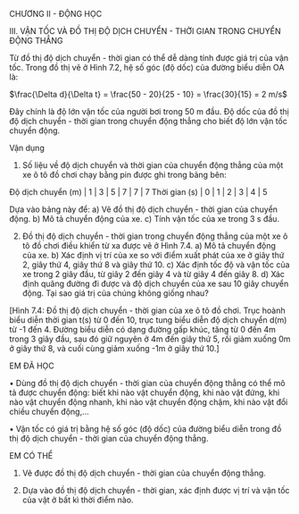 CHƯƠNG II - ĐỘNG HỌC

III. VẬN TỐC VÀ ĐỒ THỊ ĐỘ DỊCH CHUYỂN - THỜI GIAN TRONG CHUYỂN ĐỘNG THẲNG

Từ đồ thị độ dịch chuyển - thời gian có thể dễ dàng tính được giá trị của vận tốc.
Trong đồ thị vẽ ở Hình 7.2, hệ số góc (độ dốc) của đường biểu diễn OA là:

$\frac{\Delta d}{\Delta t} = \frac{50 - 20}{25 - 10} = \frac{30}{15} = 2 m/s$

Đây chính là độ lớn vận tốc của người bơi trong 50 m đầu.
Độ dốc của đồ thị độ dịch chuyển - thời gian trong chuyển động thẳng cho biết độ lớn vận tốc chuyển động.

Vận dụng

1. Số liệu về độ dịch chuyển và thời gian của chuyển động thẳng của một xe ô tô đồ chơi chạy bằng pin được ghi trong bảng bên:

Độ dịch chuyển (m) | 1 | 3 | 5 | 7 | 7 | 7
Thời gian (s)       | 0 | 1 | 2 | 3 | 4 | 5

Dựa vào bảng này để:
a) Vẽ đồ thị độ dịch chuyển - thời gian của chuyển động.
b) Mô tả chuyển động của xe.
c) Tính vận tốc của xe trong 3 s đầu.

2. Đồ thị độ dịch chuyển - thời gian trong chuyển động thẳng của một xe ô tô đồ chơi điều khiển từ xa được vẽ ở Hình 7.4.
a) Mô tả chuyển động của xe.
b) Xác định vị trí của xe so với điểm xuất phát của xe ở giây thứ 2, giây thứ 4, giây thứ 8 và giây thứ 10.
c) Xác định tốc độ và vận tốc của xe trong 2 giây đầu, từ giây 2 đến giây 4 và từ giây 4 đến giây 8.
d) Xác định quãng đường đi được và độ dịch chuyển của xe sau 10 giây chuyển động. Tại sao giá trị của chúng không giống nhau?

[Hình 7.4: Đồ thị độ dịch chuyển - thời gian của xe ô tô đồ chơi. Trục hoành biểu diễn thời gian t(s) từ 0 đến 10, trục tung biểu diễn độ dịch chuyển d(m) từ -1 đến 4. Đường biểu diễn có dạng đường gấp khúc, tăng từ 0 đến 4m trong 3 giây đầu, sau đó giữ nguyên ở 4m đến giây thứ 5, rồi giảm xuống 0m ở giây thứ 8, và cuối cùng giảm xuống -1m ở giây thứ 10.]

EM ĐÃ HỌC

• Dùng đồ thị độ dịch chuyển - thời gian của chuyển động thẳng có thể mô tả được chuyển động: biết khi nào vật chuyển động, khi nào vật đứng, khi nào vật chuyển động nhanh, khi nào vật chuyển động chậm, khi nào vật đổi chiều chuyển động,...

• Vận tốc có giá trị bằng hệ số góc (độ dốc) của đường biểu diễn trong đồ thị độ dịch chuyển - thời gian của chuyển động thẳng.

EM CÓ THỂ

1. Vẽ được đồ thị độ dịch chuyển - thời gian của chuyển động thẳng.

2. Dựa vào đồ thị độ dịch chuyển - thời gian, xác định được vị trí và vận tốc của vật ở bất kì thời điểm nào.